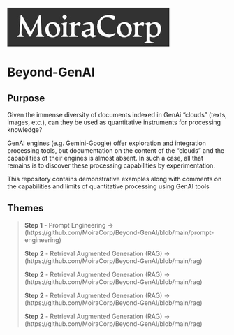  ![MoiraCorp logo](/assets/images/MoiraCorp_Capture.jpg)
# Beyond-GenAI

## Purpose

Given the immense diversity of documents indexed in GenAi “clouds” (texts, images, etc.), can they be used as quantitative instruments for processing knowledge?

GenAI engines (e.g. Gemini-Google) offer exploration and integration processing tools, but documentation on the content of the “clouds” and the capabilities of their engines is almost absent. In such a case,
all that remains is to discover these processing capabilities by experimentation.

This repository contains demonstrative examples along with comments on the capabilities and limits of quantitative processing using GenAI tools

## Themes

> <p><strong>Step 1</strong> - Prompt Engineering -> (https://github.com/MoiraCorp/Beyond-GenAI/blob/main/prompt-engineering)</p>
> <p><strong>Step 2</strong> - Retrieval Augmented Generation (RAG) -> (https://github.com/MoiraCorp/Beyond-GenAI/blob/main/rag)</p>
> <p><strong>Step 2</strong> - Retrieval Augmented Generation (RAG) -> (https://github.com/MoiraCorp/Beyond-GenAI/blob/main/rag)</p>
> <p><strong>Step 2</strong> - Retrieval Augmented Generation (RAG) -> (https://github.com/MoiraCorp/Beyond-GenAI/blob/main/rag)</p>
> <p><strong>Step 2</strong> - Retrieval Augmented Generation (RAG) -> (https://github.com/MoiraCorp/Beyond-GenAI/blob/main/rag)</p>





